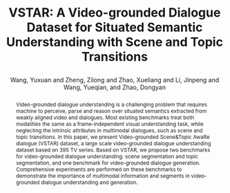 ---
layout: pub
type: inproceedings
key: vstar
title: >
    VSTAR: A Video-grounded Dialogue Dataset for Situated Semantic Understanding with Scene and Topic Transitions
author: Wang, Yuxuan and Zheng, Zilong and Zhao, Xueliang and Li, Jinpeng and Wang, Yueqian, and Zhao, Dongyan
abbr: ACL'23
booktitle: Proceedings of the 61st Annual Meeting of the Association for Computational Linguistics (ACL)
correspondence: Zheng, Zilong and Zhao, Dongyan
year: 2023
arxiv: 2305.18756
code: https://github.com/patrick-tssn/VSTAR
sticky: false
abstract: >
    Video-grounded dialogue understanding is a challenging problem that requires machine to perceive, parse and reason over situated semantics extracted from weakly aligned video and dialogues. Most existing benchmarks treat both modalities the same as a frame-independent visual understanding task, while neglecting the intrinsic attributes in multimodal dialogues, such as scene and topic transitions. In this paper, we present Video-grounded Scene&Topic AwaRe dialogue (VSTAR) dataset, a large scale video-grounded dialogue understanding dataset based on 395 TV series. Based on VSTAR, we propose two benchmarks for video-grounded dialogue understanding: scene segmentation and topic segmentation, and one benchmark for video-grounded dialogue generation. Comprehensive experiments are performed on these benchmarks to demonstrate the importance of multimodal information and segments in video-grounded dialogue understanding and generation.
bibtex: >
    @inproceedings{wang2023vstar,
        title={VSTAR: A Video-grounded Dialogue Dataset for Situated Semantic Understanding with Scene and Topic Transitions},
        author={Wang, Yuxuan and Zheng, Zilong and Zhao, Xueliang and Li, Jinpeng and Wang, Yueqian, and Zhao, Dongyan},
        booktitle={Proceedings of the 61st Annual Meeting of the Association for Computational Linguistics (ACL)},
        year={2023}
    }
---